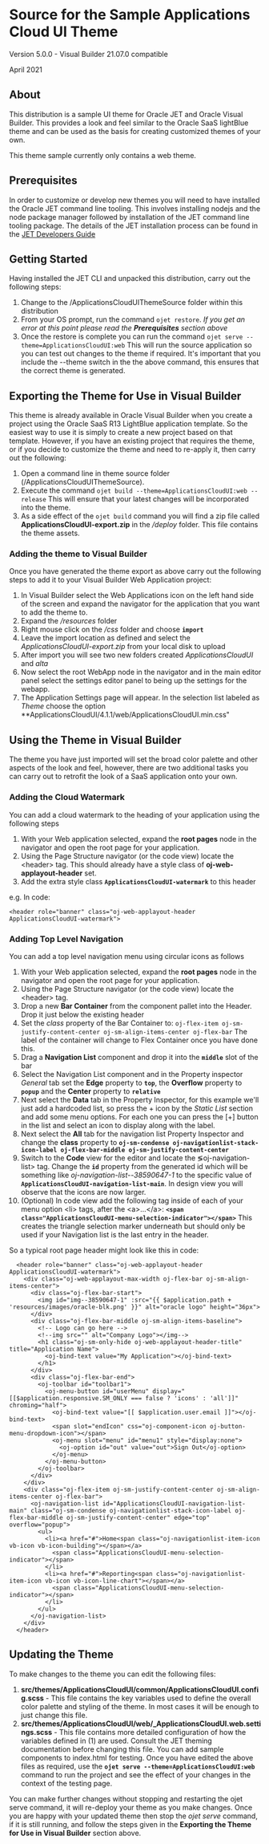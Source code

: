 # Source for the Sample Applications Cloud UI Theme
Version 5.0.0 - Visual Builder 21.07.0 compatible

April 2021

## About
This distribution is a sample UI theme for Oracle JET and Oracle Visual Builder. This provides a look and feel similar to the Oracle SaaS lightBlue theme and can be used as the basis for creating customized themes of your own.

This theme sample currently only contains a web theme.

## Prerequisites
In order to customize or develop new themes you will need to have installed the Oracle JET command line tooling. This involves installing nodejs and the node package manager followed by installation of the JET command line tooling package. The details of the JET installation process can be found in the [JET Developers Guide](https://docs.oracle.com/en/middleware/developer-tools/jet/10/develop/choose-development-environment-oracle-jet.html#GUID-ABE2373F-287F-4C3A-BEBD-02F179F399FD)

## Getting Started
Having installed the JET CLI and unpacked this distribution, carry out the following steps:
1. Change to the /ApplicationsCloudUIThemeSource folder within this distribution
2. From your OS prompt, run the command `ojet restore`. *If you get an error at this point please read the __Prerequisites__ section above*
3. Once the restore is complete you can run the command `ojet serve --theme=ApplicationsCloudUI:web` This will run the source application so you can test out changes to the theme if required. It's important that you include the --theme switch in the the above command, this ensures that the correct theme is generated.

## Exporting the Theme for Use in Visual Builder
This theme is already available in Oracle Visual Builder when you create a project using the Oracle SaaS R13 LightBlue application template. So the easiest way to use it is simply to create a new project based on that template.  However, if you have an existing project that requires the theme, or if you decide to customize the theme and need to re-apply it, then carry out the following:
1. Open a command line in theme source folder (/ApplicationsCloudUIThemeSource).
2. Execute the command `ojet build --theme=ApplicationsCloudUI:web --release`  This will ensure that your latest changes will be incorporated into the theme.
3. As a side effect of the `ojet build` command you will find a zip file called **ApplicationsCloudUI-export.zip** in the */deploy* folder.  This file contains the theme assets.

### Adding the theme to Visual Builder
Once you have generated the theme export as above carry out the following steps to add it to your Visual Builder Web Application project:
1. In Visual Builder select the Web Applications icon on the left hand side of the screen and expand the navigator for the application that you want to add the theme to.
2. Expand the */resources* folder
3. Right mouse click on the */css* folder and choose **`import`**
4. Leave the import location as defined and select the *ApplicationsCloudUI-export.zip* from your local disk to upload
5. After import you will see two new folders created *ApplicationsCloudUI* and *alta*
6. Now select the root WebApp node in the navigator and in the main editor panel select the settings editor panel to being up the settings for the webapp.
7. The Application Settings page will appear. In the selection list labeled as *Theme* choose the option **ApplicationsCloudUI/4.1.1/web/ApplicationsCloudUI.min.css"

## Using the Theme in Visual Builder
The theme you have just imported will set the broad color palette and other aspects of the look and feel, however, there are two additional tasks you can carry out to retrofit the look of a SaaS application onto your own.

### Adding the Cloud Watermark 
You can add a cloud watermark to the heading of your application using the following steps 
1. With your Web application selected, expand the **root pages** node in the navigator and open the root page for your application. 
2. Using the Page Structure navigator (or the code view) locate the &lt;header&gt; tag.  This should already have a style class of **oj-web-applayout-header** set.
3. Add the extra style class **`ApplicationsCloudUI-watermark`** to this header

e.g. In code:

```
<header role="banner" class="oj-web-applayout-header ApplicationsCloudUI-watermark">
```

### Adding Top Level Navigation  
You can add a top level navigation menu using circular icons as follows
1. With your Web application selected, expand the **root pages** node in the navigator and open the root page for your application. 
2. Using the Page Structure navigator (or the code view) locate the &lt;header&gt; tag.
3. Drop a new **Bar Container** from the component pallet into the Header. Drop it just below the existing header
4. Set the *class* property of the Bar Container to: `oj-flex-item oj-sm-justify-content-center oj-sm-align-items-center oj-flex-bar` The label of the container will change to Flex Container once you have done this.
5. Drag a **Navigation List** component and drop it into the **`middle`** slot of the bar
6. Select the Navigation List component and in the Property inspector *General* tab set the **Edge** property to **`top`**, the **Overflow** property to **`popup`** and the **Center** property to **`relative`**
7. Next select the **Data** tab in the Property Inspector, for this example we'll just add a hardcoded list, so press the + icon by the *Static List* section and add some menu options.  For each one you can press the [+] button in the list and select an icon to display along with the label.
8. Next select the **All** tab for the navigation list Property Inspector and change the **class** property to **`oj-sm-condense oj-navigationlist-stack-icon-label oj-flex-bar-middle oj-sm-justify-content-center`**
9. Switch to the **Code** view for the editor and locate the &lg;oj-navigation-list&gt; tag. Change the **`id`** property from the generated id which will be something like *oj-navigation-list--38590647-1* to the specific value of **`ApplicationsCloudUI-navigation-list-main`**. In design view you will observe that the icons are now larger.
10. (Optional) In code view add the following tag inside of each of your menu option &lt;li&gt; tags, after the &lt;a&gt;...&lt;/a&gt;: **`<span class="ApplicationsCloudUI-menu-selection-indicator"></span>`** This creates the triangle selection marker underneath but should only be used if your Navigation list is the last entry in the header. 

So a typical root page header might look like this in code:

```
  <header role="banner" class="oj-web-applayout-header ApplicationsCloudUI-watermark">
    <div class="oj-web-applayout-max-width oj-flex-bar oj-sm-align-items-center">
      <div class="oj-flex-bar-start">
        <img id="img--38590647-1" :src="{{ $application.path + 'resources/images/oracle-blk.png' }}" alt="oracle logo" height="36px">
      </div>
      <div class="oj-flex-bar-middle oj-sm-align-items-baseline">
        <!-- Logo can go here -->
        <!--img src="" alt="Company Logo"></img-->
        <h1 class="oj-sm-only-hide oj-web-applayout-header-title" title="Application Name">
          <oj-bind-text value="My Application"></oj-bind-text>
        </h1>
      </div>
      <div class="oj-flex-bar-end">
        <oj-toolbar id="toolbar1">
          <oj-menu-button id="userMenu" display="[[$application.responsive.SM_ONLY === false ? 'icons' : 'all']]" chroming="half">
            <oj-bind-text value="[[ $application.user.email ]]"></oj-bind-text>
            <span slot="endIcon" css="oj-component-icon oj-button-menu-dropdown-icon"></span>
            <oj-menu slot="menu" id="menu1" style="display:none">
              <oj-option id="out" value="out">Sign Out</oj-option>
            </oj-menu>
          </oj-menu-button>
        </oj-toolbar>
      </div>
    </div>
    <div class="oj-flex-item oj-sm-justify-content-center oj-sm-align-items-center oj-flex-bar">
      <oj-navigation-list id="ApplicationsCloudUI-navigation-list-main" class="oj-sm-condense oj-navigationlist-stack-icon-label oj-flex-bar-middle oj-sm-justify-content-center" edge="top" overflow="popup">
        <ul>
          <li><a href="#">Home<span class="oj-navigationlist-item-icon vb-icon vb-icon-building"></span></a>
            <span class="ApplicationsCloudUI-menu-selection-indicator"></span>
          </li>
          <li><a href="#">Reporting<span class="oj-navigationlist-item-icon vb-icon vb-icon-line-chart"></span></a>
            <span class="ApplicationsCloudUI-menu-selection-indicator"></span>
          </li>
        </ul>
      </oj-navigation-list>
    </div>
  </header>
```

## Updating the Theme
To make changes to the theme you can edit the following files:
1. **src/themes/ApplicationsCloudUI/common/ApplicationsCloudUI.config.scss** - This file contains the key variables used to define the overall color palette and styling of the theme.  In most cases it will be enough to just change this file.
2. **src/themes/ApplicationsCloudUI/web/_ApplicationsCloudUI.web.settings.scss** - This file contains more detailed configuration of how the variables defined in (1) are used. Consult the JET theming documentation before changing this file.
You can add sample components to index.html for testing. 
Once you have edited the above files as required, use the **`ojet serve --theme=ApplicationsCloudUI:web`** command to run the project and see the effect of your changes in the context of the testing page.

You can make further changes without stopping and restarting the ojet serve command, it will re-deploy your theme as you make changes.  Once you are happy with your updated theme then stop the *ojet serve* command, if it is still running, and follow the steps given in the **Exporting the Theme for Use in Visual Builder** section above.